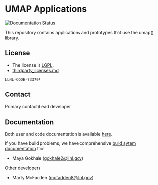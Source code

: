 # UMAP Applications

[![Documentation Status](https://readthedocs.org/projects/umap-apps/badge/?version=latest)](https://umap-apps.readthedocs.io/en/latest)

This repository contains applications and prototypes that use the umap()
library.

## License

- The license is [LGPL](/LICENSE).
- [thirdparty_licenses.md](/thirdparty_licenses.md)

`LLNL-CODE-733797`

## Contact

Primary contact/Lead developer

## Documentation

Both user and code documentation is available [here](http://umap-apps.readthedocs.io/).

If you have build problems, we have comprehensive [build sytem documentation](https://umap-apps.readthedocs.io/en/develop/advanced_configuration.html) too!

- Maya Gokhale (gokhale2@llnl.gov)

Other developers

- Marty McFadden  (mcfadden8@llnl.gov)
